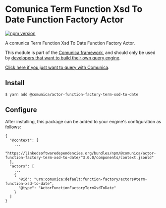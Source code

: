 # Comunica Term Function Xsd To Date Function Factory Actor

[![npm version](https://badge.fury.io/js/%40comunica%2Factor-function-factory-term-function-xsd-to-date.svg)](https://www.npmjs.com/package/@comunica/actor-function-factory-term-xsd-to-date)

A comunica Term Function Xsd To Date Function Factory Actor.

This module is part of the [Comunica framework](https://github.com/comunica/comunica),
and should only be used by [developers that want to build their own query engine](https://comunica.dev/docs/modify/).

[Click here if you just want to query with Comunica](https://comunica.dev/docs/query/).

## Install

```bash
$ yarn add @comunica/actor-function-factory-term-xsd-to-date
```

## Configure

After installing, this package can be added to your engine's configuration as follows:
```text
{
  "@context": [
    ...
    "https://linkedsoftwaredependencies.org/bundles/npm/@comunica/actor-function-factory-term-xsd-to-date/^3.0.0/components/context.jsonld"
  ],
  "actors": [
    ...
    {
      "@id": "urn:comunica:default:function-factory/actors#term-function-xsd-to-date",
      "@type": "ActorFunctionFactoryTermXsdToDate"
    }
  ]
}
```

